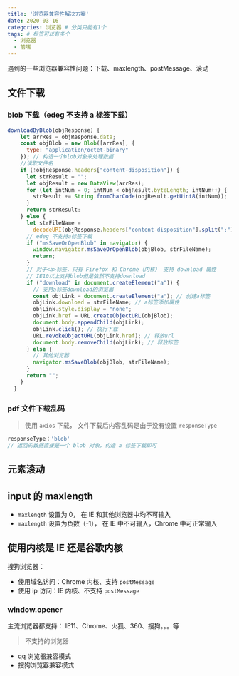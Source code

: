 ```yaml
---
title: '浏览器兼容性解决方案'
date: 2020-03-16
categories: 浏览器 # 分类只能有1个
tags: # 标签可以有多个
  - 浏览器
  - 前端
---
```


遇到的一些浏览器兼容性问题：下载、maxlength、postMessage、滚动

<!-- more -->

## 文件下载

### blob 下载（edeg 不支持 a 标签下载）

```js
downloadByBlob(objResponse) {
    let arrRes = objResponse.data;
    const objBlob = new Blob([arrRes], {
      type: "application/octet-binary"
    }); // 构造一个blob对象来处理数据
    //读取文件名
    if (!objResponse.headers["content-disposition"]) {
      let strResult = "";
      let objResult = new DataView(arrRes);
      for (let intNum = 0; intNum < objResult.byteLength; intNum++) {
        strResult += String.fromCharCode(objResult.getUint8(intNum));
      }
      return strResult;
    } else {
      let strFileName =
        decodeURI(objResponse.headers["content-disposition"].split(";")[1].split("=")[1]) || "";
      // edeg 不支持a标签下载
      if ("msSaveOrOpenBlob" in navigator) {
        window.navigator.msSaveOrOpenBlob(objBlob, strFileName);
        return;
      }
      // 对于<a>标签，只有 Firefox 和 Chrome（内核） 支持 download 属性
      // IE10以上支持blob但是依然不支持download
      if ("download" in document.createElement("a")) {
        // 支持a标签download的浏览器
        const objLink = document.createElement("a"); // 创建a标签
        objLink.download = strFileName; // a标签添加属性
        objLink.style.display = "none";
        objLink.href = URL.createObjectURL(objBlob);
        document.body.appendChild(objLink);
        objLink.click(); // 执行下载
        URL.revokeObjectURL(objLink.href); // 释放url
        document.body.removeChild(objLink); // 释放标签
      } else {
        // 其他浏览器
        navigator.msSaveBlob(objBlob, strFileName);
      }
      return "";
    }
  }
```

### pdf 文件下载乱码

> 使用 `axios` 下载， 文件下载后内容乱码是由于没有设置 `responseType`

```js
responseType：'blob'
// 返回的数据直接是一个 blob 对象，构造 a 标签下载即可
```

## 元素滚动

## input 的 maxlength

- `maxlength` 设置为 0， 在 IE 和其他浏览器中均不可输入
- `maxlength` 设置为负数（-1）， 在 IE 中不可输入，Chrome 中可正常输入

## 使用内核是 IE 还是谷歌内核

搜狗浏览器：

- 使用域名访问：Chrome 内核、支持 `postMessage`
- 使用 ip 访问：IE 内核、不支持 `postMessage`

### window.opener

主流浏览器都支持：
IE11、Chrome、火狐、360、搜狗。。。等

> 不支持的浏览器

- qq 浏览器兼容模式
- 搜狗浏览器兼容模式
